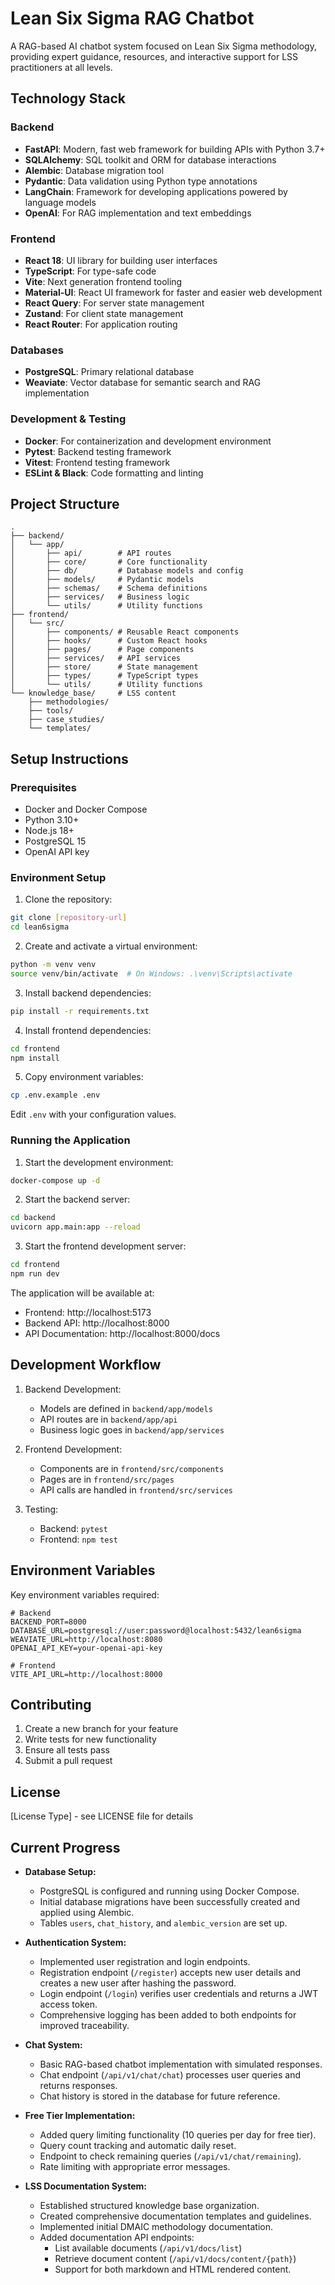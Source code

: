 # Lean Six Sigma RAG Chatbot

A RAG-based AI chatbot system focused on Lean Six Sigma methodology, providing expert guidance, resources, and interactive support for LSS practitioners at all levels.

## Technology Stack

### Backend
- **FastAPI**: Modern, fast web framework for building APIs with Python 3.7+
- **SQLAlchemy**: SQL toolkit and ORM for database interactions
- **Alembic**: Database migration tool
- **Pydantic**: Data validation using Python type annotations
- **LangChain**: Framework for developing applications powered by language models
- **OpenAI**: For RAG implementation and text embeddings

### Frontend
- **React 18**: UI library for building user interfaces
- **TypeScript**: For type-safe code
- **Vite**: Next generation frontend tooling
- **Material-UI**: React UI framework for faster and easier web development
- **React Query**: For server state management
- **Zustand**: For client state management
- **React Router**: For application routing

### Databases
- **PostgreSQL**: Primary relational database
- **Weaviate**: Vector database for semantic search and RAG implementation

### Development & Testing
- **Docker**: For containerization and development environment
- **Pytest**: Backend testing framework
- **Vitest**: Frontend testing framework
- **ESLint & Black**: Code formatting and linting

## Project Structure

```
.
├── backend/
│   └── app/
│       ├── api/        # API routes
│       ├── core/       # Core functionality
│       ├── db/         # Database models and config
│       ├── models/     # Pydantic models
│       ├── schemas/    # Schema definitions
│       ├── services/   # Business logic
│       └── utils/      # Utility functions
├── frontend/
│   └── src/
│       ├── components/ # Reusable React components
│       ├── hooks/      # Custom React hooks
│       ├── pages/      # Page components
│       ├── services/   # API services
│       ├── store/      # State management
│       ├── types/      # TypeScript types
│       └── utils/      # Utility functions
└── knowledge_base/     # LSS content
    ├── methodologies/
    ├── tools/
    ├── case_studies/
    └── templates/
```

## Setup Instructions

### Prerequisites
- Docker and Docker Compose
- Python 3.10+
- Node.js 18+
- PostgreSQL 15
- OpenAI API key

### Environment Setup

1. Clone the repository:
```bash
git clone [repository-url]
cd lean6sigma
```

2. Create and activate a virtual environment:
```bash
python -m venv venv
source venv/bin/activate  # On Windows: .\venv\Scripts\activate
```

3. Install backend dependencies:
```bash
pip install -r requirements.txt
```

4. Install frontend dependencies:
```bash
cd frontend
npm install
```

5. Copy environment variables:
```bash
cp .env.example .env
```
Edit `.env` with your configuration values.

### Running the Application

1. Start the development environment:
```bash
docker-compose up -d
```

2. Start the backend server:
```bash
cd backend
uvicorn app.main:app --reload
```

3. Start the frontend development server:
```bash
cd frontend
npm run dev
```

The application will be available at:
- Frontend: http://localhost:5173
- Backend API: http://localhost:8000
- API Documentation: http://localhost:8000/docs

## Development Workflow

1. Backend Development:
   - Models are defined in `backend/app/models`
   - API routes are in `backend/app/api`
   - Business logic goes in `backend/app/services`

2. Frontend Development:
   - Components are in `frontend/src/components`
   - Pages are in `frontend/src/pages`
   - API calls are handled in `frontend/src/services`

3. Testing:
   - Backend: `pytest`
   - Frontend: `npm test`

## Environment Variables

Key environment variables required:

```env
# Backend
BACKEND_PORT=8000
DATABASE_URL=postgresql://user:password@localhost:5432/lean6sigma
WEAVIATE_URL=http://localhost:8080
OPENAI_API_KEY=your-openai-api-key

# Frontend
VITE_API_URL=http://localhost:8000
```

## Contributing

1. Create a new branch for your feature
2. Write tests for new functionality
3. Ensure all tests pass
4. Submit a pull request

## License

[License Type] - see LICENSE file for details

<!-- Current Progress Update Start -->

## Current Progress

- **Database Setup:**
  - PostgreSQL is configured and running using Docker Compose.
  - Initial database migrations have been successfully created and applied using Alembic.
  - Tables `users`, `chat_history`, and `alembic_version` are set up.

- **Authentication System:**
  - Implemented user registration and login endpoints.
  - Registration endpoint (`/register`) accepts new user details and creates a new user after hashing the password.
  - Login endpoint (`/login`) verifies user credentials and returns a JWT access token.
  - Comprehensive logging has been added to both endpoints for improved traceability.

- **Chat System:**
  - Basic RAG-based chatbot implementation with simulated responses.
  - Chat endpoint (`/api/v1/chat/chat`) processes user queries and returns responses.
  - Chat history is stored in the database for future reference.

- **Free Tier Implementation:**
  - Added query limiting functionality (10 queries per day for free tier).
  - Query count tracking and automatic daily reset.
  - Endpoint to check remaining queries (`/api/v1/chat/remaining`).
  - Rate limiting with appropriate error messages.

- **LSS Documentation System:**
  - Established structured knowledge base organization.
  - Created comprehensive documentation templates and guidelines.
  - Implemented initial DMAIC methodology documentation.
  - Added documentation API endpoints:
    - List available documents (`/api/v1/docs/list`)
    - Retrieve document content (`/api/v1/docs/content/{path}`)
    - Support for both markdown and HTML rendered content.

<!-- Current Progress Update End --> 